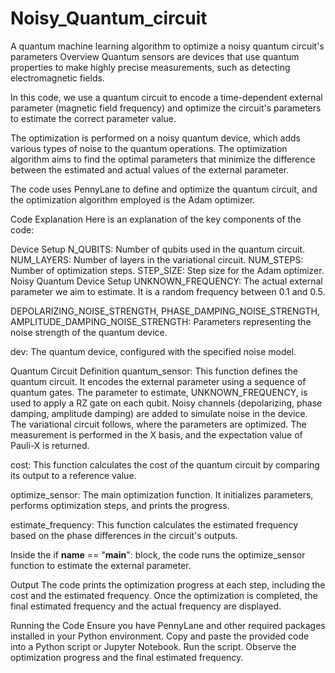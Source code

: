 # Noisy_Quantum_circuit
A quantum machine learning algorithm to optimize a noisy quantum circuit's parameters
Overview
Quantum sensors are devices that use quantum properties to make highly precise measurements, such as detecting electromagnetic fields.

In this code, we use a quantum circuit to encode a time-dependent external parameter (magnetic field frequency) and optimize the circuit's parameters to estimate the correct parameter value.

The optimization is performed on a noisy quantum device, which adds various types of noise to the quantum operations. The optimization algorithm aims to find the optimal parameters that minimize the difference between the estimated and actual values of the external parameter.

The code uses PennyLane to define and optimize the quantum circuit, and the optimization algorithm employed is the Adam optimizer.

Code Explanation
Here is an explanation of the key components of the code:

Device Setup
N_QUBITS: Number of qubits used in the quantum circuit.
NUM_LAYERS: Number of layers in the variational circuit.
NUM_STEPS: Number of optimization steps.
STEP_SIZE: Step size for the Adam optimizer.
Noisy Quantum Device Setup
UNKNOWN_FREQUENCY: The actual external parameter we aim to estimate. It is a random frequency between 0.1 and 0.5.

DEPOLARIZING_NOISE_STRENGTH, PHASE_DAMPING_NOISE_STRENGTH, AMPLITUDE_DAMPING_NOISE_STRENGTH: Parameters representing the noise strength of the quantum device.

dev: The quantum device, configured with the specified noise model.

Quantum Circuit Definition
quantum_sensor: This function defines the quantum circuit. It encodes the external parameter using a sequence of quantum gates. The parameter to estimate, UNKNOWN_FREQUENCY, is used to apply a RZ gate on each qubit. Noisy channels (depolarizing, phase damping, amplitude damping) are added to simulate noise in the device. The variational circuit follows, where the parameters are optimized. The measurement is performed in the X basis, and the expectation value of Pauli-X is returned.

cost: This function calculates the cost of the quantum circuit by comparing its output to a reference value.

optimize_sensor: The main optimization function. It initializes parameters, performs optimization steps, and prints the progress.

estimate_frequency: This function calculates the estimated frequency based on the phase differences in the circuit's outputs.

Inside the if __name__ == "__main__": block, the code runs the optimize_sensor function to estimate the external parameter.

Output
The code prints the optimization progress at each step, including the cost and the estimated frequency. Once the optimization is completed, the final estimated frequency and the actual frequency are displayed.

Running the Code
Ensure you have PennyLane and other required packages installed in your Python environment.
Copy and paste the provided code into a Python script or Jupyter Notebook.
Run the script.
Observe the optimization progress and the final estimated frequency.
